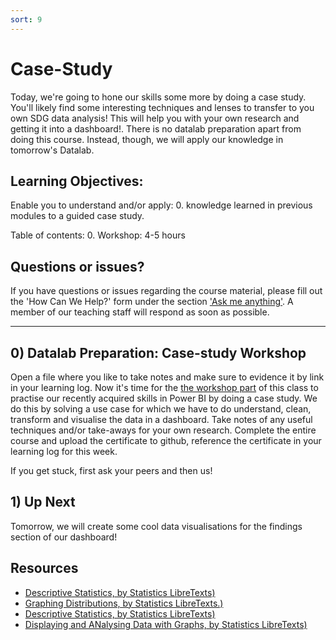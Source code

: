 ```yaml
---
sort: 9
---
```


# Case-Study
Today, we're going to hone our skills some more by doing a case study. You'll likely find some interesting techniques and lenses to transfer to you own SDG data analysis! This will help you with your own research and getting it into a dashboard!. There is no datalab preparation apart from doing this course. Instead, though, we will apply our knowledge in tomorrow's Datalab.


## Learning Objectives:
Enable you to understand and/or apply:
0. knowledge learned in previous modules
to a guided case study.

Table of contents:
0. Workshop: 4-5 hours

## Questions or issues?

If you have questions or issues regarding the course material, please fill out the 'How Can We Help?' form under the section ['Ask me anything'](https://adsai.buas.nl/Contact%20Us/). A member of our teaching staff will respond as soon as possible.

***


## 0) Datalab Preparation: Case-study Workshop
Open a file where you like to take notes and make sure to evidence it by link in your learning log. Now it's time for the [the workshop part](https://app.datacamp.com/learn/courses/case-study-analyzing-job-market-data-in-power-bi) of this class to practise our recently acquired skills in Power BI by doing a case study. We do this by solving a use case for which we have to do understand, clean, transform and visualise the data in a dashboard. Take notes of any useful techniques and/or take-aways for your own research. Complete the entire course and upload the certificate to github, reference the certificate in your learning log for this week.

If you get stuck, first ask your peers and then us!

## 1) Up Next

Tomorrow, we will create some cool data visualisations for the findings section of our dashboard!


## Resources
- [Descriptive Statistics, by Statistics LibreTexts)](https://statics.teams.cdn.office.net/evergreen-assets/safelinks/1/atp-safelinks.html?url=https%3A%2F%2Fstats.libretexts.org%2FBookshelves%2FIntroductory_Statistics%2FBook%253A_Introductory_Statistics_(OpenStax)%2F02%253A_Descriptive_Statistics)
- [Graphing Distributions, by Statistics LibreTexts.)](https://statics.teams.cdn.office.net/evergreen-assets/safelinks/1/atp-safelinks.html?url=https%3A%2F%2Fstats.libretexts.org%2FBookshelves%2FIntroductory_Statistics%2FBook%253A_Introductory_Statistics_(Lane)%2F02%253A_Graphing_Distributions)
-  [Descriptive Statistics, by Statistics LibreTexts)](https://statics.teams.cdn.office.net/evergreen-assets/safelinks/1/atp-safelinks.html?url=https%3A%2F%2Fstats.libretexts.org%2FBookshelves%2FIntroductory_Statistics%2FBook%253A_Introductory_Statistics_(Shafer_and_Zhang)%2F02%253A_Descriptive_Statistics)
 - [Displaying and ANalysing Data with Graphs, by Statistics LibreTexts)](https://statics.teams.cdn.office.net/evergreen-assets/safelinks/1/atp-safelinks.html?url=https%3A%2F%2Fstats.libretexts.org%2FBookshelves%2FIntroductory_Statistics%2FBook%253A_Inferential_Statistics_and_Probability_-_A_Holistic_Approach_(Geraghty)%2F02%253A_Displaying_and_Analyzing_Data_with_Graphs)
